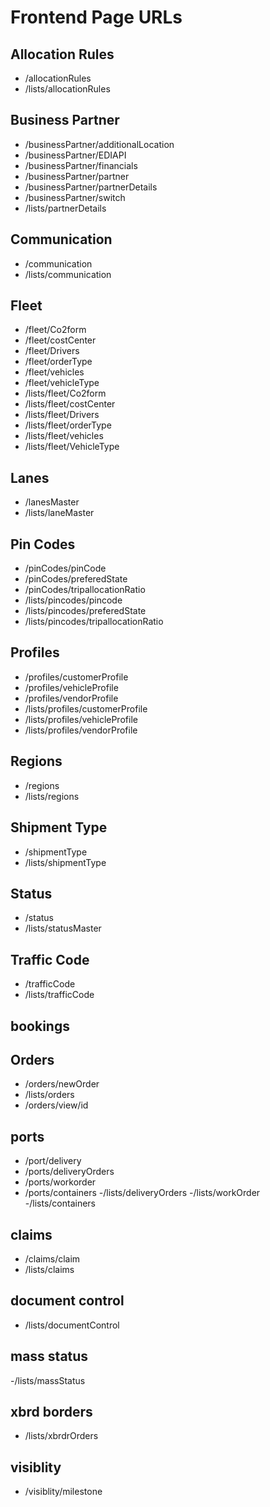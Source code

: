 # Frontend Page URLs

## Allocation Rules
- /allocationRules
- /lists/allocationRules

## Business Partner
- /businessPartner/additionalLocation
- /businessPartner/EDIAPI
- /businessPartner/financials
- /businessPartner/partner
- /businessPartner/partnerDetails
- /businessPartner/switch
- /lists/partnerDetails

## Communication
- /communication
- /lists/communication

## Fleet
- /fleet/Co2form
- /fleet/costCenter
- /fleet/Drivers
- /fleet/orderType
- /fleet/vehicles
- /fleet/vehicleType
- /lists/fleet/Co2form
- /lists/fleet/costCenter
- /lists/fleet/Drivers
- /lists/fleet/orderType
- /lists/fleet/vehicles
- /lists/fleet/VehicleType

## Lanes
- /lanesMaster
- /lists/laneMaster

## Pin Codes
- /pinCodes/pinCode
- /pinCodes/preferedState
- /pinCodes/tripallocationRatio
- /lists/pincodes/pincode
- /lists/pincodes/preferedState
- /lists/pincodes/tripallocationRatio

## Profiles
- /profiles/customerProfile
- /profiles/vehicleProfile
- /profiles/vendorProfile
- /lists/profiles/customerProfile
- /lists/profiles/vehicleProfile
- /lists/profiles/vendorProfile

## Regions
- /regions
- /lists/regions

## Shipment Type
- /shipmentType
- /lists/shipmentType

## Status
- /status
- /lists/statusMaster

## Traffic Code
- /trafficCode
- /lists/trafficCode




## bookings

## Orders
- /orders/newOrder
- /lists/orders
- /orders/view/id

## ports
- /port/delivery
- /ports/deliveryOrders
- /ports/workorder
- /ports/containers
-/lists/deliveryOrders
-/lists/workOrder
-/lists/containers

## claims
- /claims/claim
- /lists/claims

## document control 
- /lists/documentControl

## mass status
-/lists/massStatus

## xbrd borders
- /lists/xbrdrOrders







## visiblity
- /visiblity/milestone



